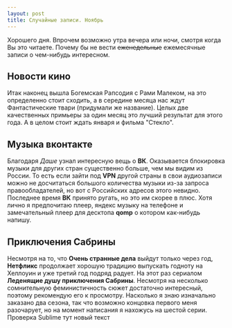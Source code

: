 ```yaml
---
layout: post
title: Случайные записи. Ноябрь
---
```


Хорошего дня. Впрочем возможно утра вечера или ночи, смотря когда Вы это читаете. Почему бы не вести <s>еженедельные</s> ежемесячные записи о чем-нибудь интересном.

## Новости кино

Итак наконец вышла Богемская Рапсодия с Рами Малеком, на это определенно стоит сходить, а в середине месяца нас ждут Фантастические твари (придумали же название). Целых две качественных примьеры за один месяц это лучший результат для этого года. А в целом стоит ждать января и фильма "Стекло". 

## Музыка вконтакте

Благодаря *Даше* узнал интересную вещь о **ВК**. Оказывается блокировка музыки для других стран существенно больше, чем мы видим из России. То есть если зайти под **VPN** другой страны в свои аудиозаписи можно не досчитаться большого количества музыки из-за запроса правообладателей, но вот с Российских адресов этого невидно. Последнее время **ВК** принято ругать, но это им скорее в плюс. Хотя лично я предпочитаю плеер, яндекс музыку на телефоне и замечательный плеер для десктопа **qomp** о котором как-нибудь напишу. 

## Приключения Сабрины

Несмотря на то, что **Очень странные дела** выйдут только через год, **Нетфликс** продолжает хорошую традицию выпускать годноту на Хеллоуин и уже третий год подряд радует. На этот раз сериалом **Леденящие душу приключения Сабрины**. Несмотря на несколько сомнительную феминистичность сюжет достаточно интересный, поэтому рекомендую его к просмотру. Насколько я знаю изначально заказано два сезона, так что возможно концовка первого меня разочарует, но на момент написания я нахожусь на шестой серии. 
Проверка Sublime тут новый текст